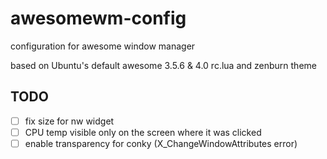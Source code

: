 # awesomewm-config
configuration for awesome window manager

based on Ubuntu's default awesome 3.5.6 & 4.0 rc.lua and zenburn theme

## TODO
- [ ] fix size for nw widget
- [ ] CPU temp visible only on the screen where it was clicked
- [ ] enable transparency for conky (X_ChangeWindowAttributes error)
